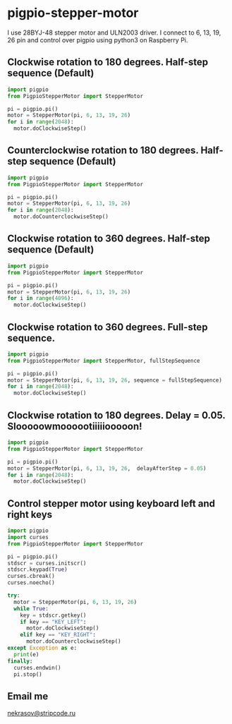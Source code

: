 # pigpio-stepper-motor

I use 28BYJ-48 stepper motor and ULN2003 driver. I connect to 6, 13, 19, 26 pin and control over pigpio using python3 on Raspberry Pi.

## Clockwise rotation to 180 degrees. Half-step sequence (Default)
```python
import pigpio
from PigpioStepperMotor import StepperMotor

pi = pigpio.pi()
motor = StepperMotor(pi, 6, 13, 19, 26)
for i in range(2048):
  motor.doСlockwiseStep()
```



## Counterclockwise rotation to 180 degrees. Half-step sequence (Default)
```python
import pigpio
from PigpioStepperMotor import StepperMotor

pi = pigpio.pi()
motor = StepperMotor(pi, 6, 13, 19, 26)
for i in range(2048):
  motor.doСounterclockwiseStep()
```



## Clockwise rotation to 360 degrees. Half-step sequence (Default)
```python
import pigpio
from PigpioStepperMotor import StepperMotor

pi = pigpio.pi()
motor = StepperMotor(pi, 6, 13, 19, 26)
for i in range(4096):
  motor.doСlockwiseStep()
```



## Clockwise rotation to 360 degrees. Full-step sequence.
```python
import pigpio
from PigpioStepperMotor import StepperMotor, fullStepSequence

pi = pigpio.pi()
motor = StepperMotor(pi, 6, 13, 19, 26, sequence = fullStepSequence)
for i in range(2048):
  motor.doСlockwiseStep()
```



## Clockwise rotation to 180 degrees. Delay = 0.05. Slooooowmoooootiiiiiooooon!
```python
import pigpio
from PigpioStepperMotor import StepperMotor

pi = pigpio.pi()
motor = StepperMotor(pi, 6, 13, 19, 26,  delayAfterStep = 0.05)
for i in range(2048):
  motor.doСlockwiseStep()
```



## Control stepper motor using keyboard left and right keys
```python
import pigpio
import curses
from PigpioStepperMotor import StepperMotor

pi = pigpio.pi()
stdscr = curses.initscr()
stdscr.keypad(True)
curses.cbreak()
curses.noecho()

try:
  motor = StepperMotor(pi, 6, 13, 19, 26)
  while True:
    key = stdscr.getkey()
    if key == "KEY_LEFT":
      motor.doСlockwiseStep()
    elif key == "KEY_RIGHT":
      motor.doСounterclockwiseStep()
except Exception as e:
  print(e)
finally:
  curses.endwin()
  pi.stop()
```

## Email me
nekrasov@stripcode.ru